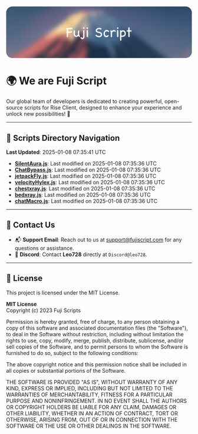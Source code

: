 ![Banner](.github/b.webp)

# 🌍 **We are Fuji Script**

Our global team of developers is dedicated to creating powerful, open-source scripts for Rise Client, designed to enhance your experience and unlock new possibilities! 🌟

---
<!-- SCRIPTS_NAVIGATION_START -->
## 📂 **Scripts Directory Navigation**

**Last Updated**: 2025-01-08 07:35:41 UTC

- **[SilentAura.js](scripts/SilentAura.js)**: Last modified on 2025-01-08 07:35:36 UTC
- **[ChatBypass.js](scripts/ChatBypass.js)**: Last modified on 2025-01-08 07:35:36 UTC
- **[jetpackFly.js](scripts/jetpackFly.js)**: Last modified on 2025-01-08 07:35:36 UTC
- **[velocityHylex.js](scripts/velocityHylex.js)**: Last modified on 2025-01-08 07:35:36 UTC
- **[chestxray.js](scripts/chestxray.js)**: Last modified on 2025-01-08 07:35:36 UTC
- **[bedxray.js](scripts/bedxray.js)**: Last modified on 2025-01-08 07:35:36 UTC
- **[chatMacro.js](scripts/chatMacro.js)**: Last modified on 2025-01-08 07:35:36 UTC

<!-- SCRIPTS_NAVIGATION_END -->

---

## 💬 **Contact Us**  
- 📬 **Support Email**: Reach out to us at [support@fujiscript.com](mailto:support@fujiscript.com) for any questions or assistance.  
- 💬 **Discord**: Contact **Leo728** directly at `Discord@leo728`.

---

## 📜 **License**

This project is licensed under the MIT License.  

**MIT License**  
Copyright (c) 2023 Fuji Scripts  

Permission is hereby granted, free of charge, to any person obtaining a copy of this software and associated documentation files (the "Software"), to deal in the Software without restriction, including without limitation the rights to use, copy, modify, merge, publish, distribute, sublicense, and/or sell copies of the Software, and to permit persons to whom the Software is furnished to do so, subject to the following conditions:  

The above copyright notice and this permission notice shall be included in all copies or substantial portions of the Software.  

THE SOFTWARE IS PROVIDED "AS IS", WITHOUT WARRANTY OF ANY KIND, EXPRESS OR IMPLIED, INCLUDING BUT NOT LIMITED TO THE WARRANTIES OF MERCHANTABILITY, FITNESS FOR A PARTICULAR PURPOSE AND NONINFRINGEMENT. IN NO EVENT SHALL THE AUTHORS OR COPYRIGHT HOLDERS BE LIABLE FOR ANY CLAIM, DAMAGES OR OTHER LIABILITY, WHETHER IN AN ACTION OF CONTRACT, TORT OR OTHERWISE, ARISING FROM, OUT OF OR IN CONNECTION WITH THE SOFTWARE OR THE USE OR OTHER DEALINGS IN THE SOFTWARE.  
